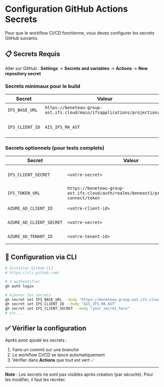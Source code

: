 # Configuration GitHub Actions Secrets

Pour que le workflow CI/CD fonctionne, vous devez configurer les secrets GitHub suivants.

## 📋 Secrets Requis

Aller sur GitHub : **Settings** → **Secrets and variables** → **Actions** → **New repository secret**

### Secrets minimaux pour le build

| Secret | Valeur | Description |
|--------|--------|-------------|
| `IFS_BASE_URL` | `https://beneteau-group-ast.ifs.cloud/main/ifsapplications/projection/v1` | Base URL IFS Cloud |
| `IFS_CLIENT_ID` | `AIS_IFS_MA_AST` | Client ID IFS (non sensible) |

### Secrets optionnels (pour tests complets)

| Secret | Valeur | Description |
|--------|--------|-------------|
| `IFS_CLIENT_SECRET` | `<votre-secret>` | Client Secret IFS (sensible) |
| `IFS_TOKEN_URL` | `https://beneteau-group-ast.ifs.cloud/auth/realms/beneast1/protocol/openid-connect/token` | URL OAuth2 |
| `AZURE_AD_CLIENT_ID` | `<votre-client-id>` | Azure AD Client ID |
| `AZURE_AD_CLIENT_SECRET` | `<votre-secret>` | Azure AD Secret |
| `AZURE_AD_TENANT_ID` | `<votre-tenant-id>` | Azure AD Tenant ID |

## 🔧 Configuration via CLI

```bash
# Installer GitHub CLI
# https://cli.github.com/

# S'authentifier
gh auth login

# Ajouter les secrets
gh secret set IFS_BASE_URL --body "https://beneteau-group-ast.ifs.cloud/main/ifsapplications/projection/v1"
gh secret set IFS_CLIENT_ID --body "AIS_IFS_MA_AST"
gh secret set IFS_CLIENT_SECRET --body "your_secret_here"
# etc...
```

## ✅ Vérifier la configuration

Après avoir ajouté les secrets :

1. Faire un commit sur une branche
2. Le workflow CI/CD se lance automatiquement
3. Vérifier dans **Actions** que tout est vert ✅

---

**Note** : Les secrets ne sont pas visibles après création (par sécurité). Pour les modifier, il faut les recréer.
